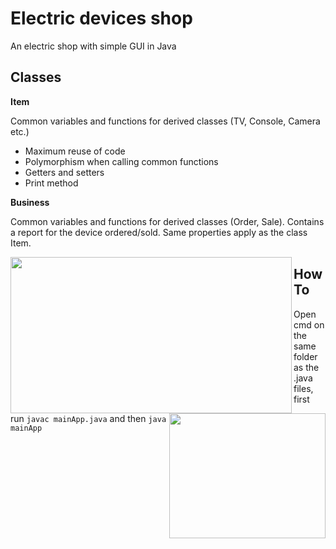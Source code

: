 # Electric devices shop
An electric shop with simple GUI in Java

## Classes

**Item**

Common variables and functions for derived classes (TV, Console, Camera etc.)
* Maximum reuse of code
* Polymorphism when calling common functions
* Getters and setters
* Print method

**Business**

Common variables and functions for derived classes (Order, Sale). Contains a report for the device ordered/sold.
Same properties apply as the class Item.


<img align="left" width="450" height="250" src="https://user-images.githubusercontent.com/58492424/93671106-e9ab7880-faa8-11ea-94b8-43ee3af50a67.png">


<img align="right" width="250" height="200" src="https://user-images.githubusercontent.com/58492424/93671122-0942a100-faa9-11ea-972e-a48a6623dc42.png">


## HowTo
Open cmd on the same folder as the .java files, first run
`javac mainApp.java` and then `java mainApp`
